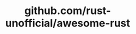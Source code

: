 ---
layout: post
title: github.com/rust-unofficial/awesome-rust
categories: link
tags: [انگلیسی, گیت‌هاب, برنامه‌نویسی]
---